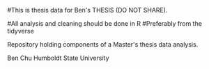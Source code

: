 #This is thesis data for Ben's THESIS (DO NOT SHARE).

#All analysis and cleaning should be done in R
  #Preferably from the tidyverse


Repository holding components of a Master's thesis data analysis.

Ben Chu
Humboldt State University
